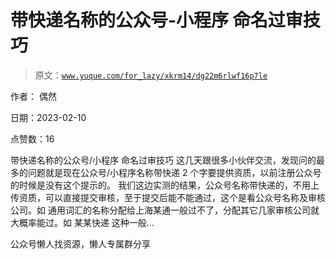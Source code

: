 # 带快递名称的公众号-小程序 命名过审技巧

> 原文：[`www.yuque.com/for_lazy/xkrm14/dg22m6rlwf16p7le`](https://www.yuque.com/for_lazy/xkrm14/dg22m6rlwf16p7le)



作者： 偶然



日期：2023-02-10



点赞数：16

<ne-hole id="ub3ff4349" data-lake-id="ub3ff4349">

带快递名称的公众号/小程序 命名过审技巧 这几天跟很多小伙伴交流，发现问的最多的问题就是现在公众号/小程序名称带快递 2 个字要提供资质，以前注册公众号的时候是没有这个提示的。 我们这边实测的结果，公众号名称带快递的，不用上传资质，可以直接提交审核，至于提交后能不能通过，这个是看公众号名称及审核公司。如 通用词汇的名称分配给上海某通一般过不了，分配其它几家审核公司就大概率能过。如 某某快递 这种一般...

<ne-hole id="u237a28c2" data-lake-id="u237a28c2">

公众号懒人找资源，懒人专属群分享

</ne-hole></ne-hole>